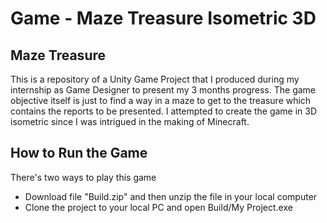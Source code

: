 # Game - Maze Treasure Isometric 3D
## Maze Treasure
This is a repository of a Unity Game Project that I produced during my internship as Game Designer to present my 3 months progress. 
The game objective itself is just to find a way in a maze to get to the treasure which contains the reports to be presented.
I attempted to create the game in 3D isometric since I was intrigued in the making of Minecraft.

## How to Run the Game
There's two ways to play this game
- Download file "Build.zip" and then unzip the file in your local computer
- Clone the project to your local PC and open Build/My Project.exe
